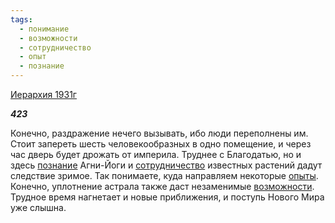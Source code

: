 ```yaml
---
tags:
  - понимание
  - возможности
  - сотрудничество
  - опыт
  - познание
---
```

[Иерархия 1931г](https://127.0.0.1:4002/agni/1931)

___423___

Конечно, раздражение нечего вызывать, ибо люди переполнены им. Стоит запереть шесть человекообразных в одно помещение, и через час дверь будет дрожать от империла. Труднее с Благодатью, но и здесь [познание](../../../tags/#познание) Агни-Йоги и [сотрудничество](../../../tags/#сотрудничество) известных растений дадут следствие зримое. Так понимаете, куда направляем некоторые [опыты](../../../tags/#опыт). Конечно, уплотнение астрала также даст незаменимые [возможности](../../../tags/#возможности). Трудное время нагнетает и новые приближения, и поступь Нового Мира уже слышна.   

